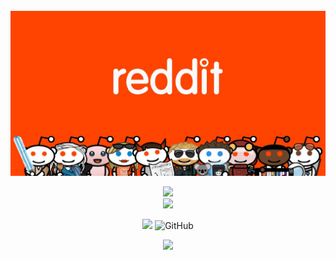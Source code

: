 <div align="center">
</br>
<img src="/screenshots/reddit-01.jpg"/>
</div>

<p align="center">
  <img src="https://forthebadge.com/images/badges/built-for-android.svg"><br>
   <img src="https://user-images.githubusercontent.com/57827233/136597211-06f60356-8aa3-494b-8c4b-189bd975c29f.jpg" width="320">
</p>
<p align="center">
  <img src="https://img.shields.io/github/repo-size/hiten24/compose-ui-templates">
  <img alt="GitHub" src="https://img.shields.io/github/license/hiten24/compose-ui-templates?color=blue">
</p>
<p align="center">
  <img src="https://img.shields.io/badge/kotlin-%230095D5.svg?style=for-the-badge&logo=kotlin&logoColor=white">
</p>
